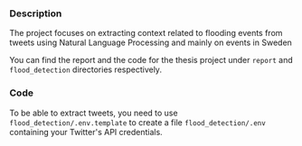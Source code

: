 ### Description

The project focuses on extracting context related to flooding events from tweets
using Natural Language Processing and mainly on events in Sweden

You can find the report and the code for the thesis project under `report` and
`flood_detection` directories respectively.

### Code

To be able to extract tweets, you need to use `flood_detection/.env.template` to create a file `flood_detection/.env`
containing your Twitter's API credentials.
